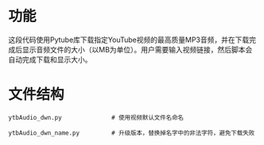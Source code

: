 # 功能

这段代码使用Pytube库下载指定YouTube视频的最高质量MP3音频，并在下载完成后显示音频文件的大小（以MB为单位）。用户需要输入视频链接，然后脚本会自动完成下载和显示大小。


# 文件结构

```
ytbAudio_dwn.py              # 使用视频默认文件名命名          

ytbAudio_dwn_name.py         # 升级版本，替换掉名字中的非法字符，避免下载失败


```
